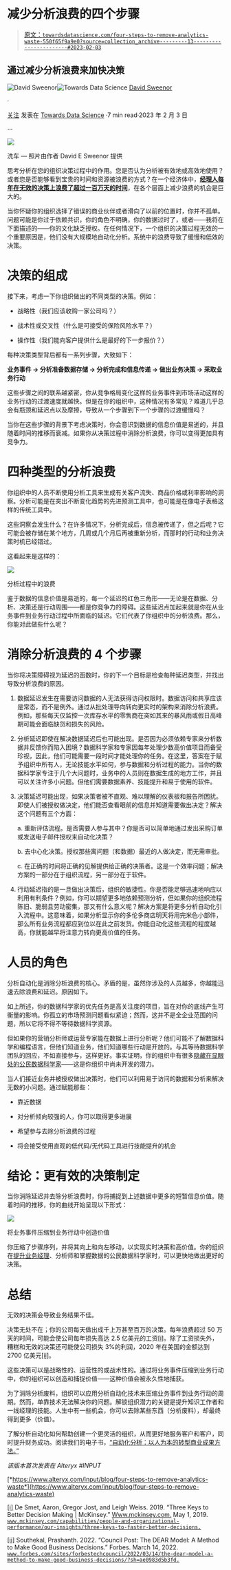 # 减少分析浪费的四个步骤

> [原文：](https://towardsdatascience.com/four-steps-to-remove-analytics-waste-550f65f9a9e0?source=collection_archive---------13-----------------------#2023-02-03)[`towardsdatascience.com/four-steps-to-remove-analytics-waste-550f65f9a9e0?source=collection_archive---------13-----------------------#2023-02-03`](https://towardsdatascience.com/four-steps-to-remove-analytics-waste-550f65f9a9e0?source=collection_archive---------13-----------------------#2023-02-03)

## 通过减少分析浪费来加快决策

[](https://medium.com/@davidsweenor?source=post_page-----550f65f9a9e0--------------------------------)![David Sweenor](https://medium.com/@davidsweenor?source=post_page-----550f65f9a9e0--------------------------------)[](https://towardsdatascience.com/?source=post_page-----550f65f9a9e0--------------------------------)![Towards Data Science](https://towardsdatascience.com/?source=post_page-----550f65f9a9e0--------------------------------) [David Sweenor](https://medium.com/@davidsweenor?source=post_page-----550f65f9a9e0--------------------------------)

·

[关注](https://medium.com/m/signin?actionUrl=https%3A%2F%2Fmedium.com%2F_%2Fsubscribe%2Fuser%2Fec7aed1f3ef1&operation=register&redirect=https%3A%2F%2Ftowardsdatascience.com%2Ffour-steps-to-remove-analytics-waste-550f65f9a9e0&user=David+Sweenor&userId=ec7aed1f3ef1&source=post_page-ec7aed1f3ef1----550f65f9a9e0---------------------post_header-----------) 发表在 [Towards Data Science](https://towardsdatascience.com/?source=post_page-----550f65f9a9e0--------------------------------) ·7 min read·2023 年 2 月 3 日[](https://medium.com/m/signin?actionUrl=https%3A%2F%2Fmedium.com%2F_%2Fvote%2Ftowards-data-science%2F550f65f9a9e0&operation=register&redirect=https%3A%2F%2Ftowardsdatascience.com%2Ffour-steps-to-remove-analytics-waste-550f65f9a9e0&user=David+Sweenor&userId=ec7aed1f3ef1&source=-----550f65f9a9e0---------------------clap_footer-----------)

--

[](https://medium.com/m/signin?actionUrl=https%3A%2F%2Fmedium.com%2F_%2Fbookmark%2Fp%2F550f65f9a9e0&operation=register&redirect=https%3A%2F%2Ftowardsdatascience.com%2Ffour-steps-to-remove-analytics-waste-550f65f9a9e0&source=-----550f65f9a9e0---------------------bookmark_footer-----------)![](img/c98018e6a588cb58912f51b2bcb5fa85.png)

洗车 — 照片由作者 David E Sweenor 提供

思考分析在您的组织决策过程中的作用。您是否认为分析被有效地或高效地使用？或者您是否能够看到宝贵的时间和资源被浪费的方式？在一个经济体中，[**经理人每年在无效的决策上浪费了超过一百万天的时间**](https://www.mckinsey.com/capabilities/people-and-organizational-performance/our-insights/three-keys-to-faster-better-decisions)，在各个层面上减少浪费的机会是巨大的。

当你怀疑你的组织选择了错误的商业伙伴或者滑向了以前的位置时，你并不孤单。问题可能是你过于依赖共识，你的角色不明确，你的数据过时了，或者——我将在下面描述的——你的文化缺乏授权。在任何情况下，一个组织的决策过程无效的一个重要原因是，他们没有大规模地自动化分析。系统中的浪费导致了缓慢和低效的决策。

# 决策的组成

接下来，考虑一下你组织做出的不同类型的决策。例如：

+   战略性（我们应该收购一家公司吗？）

+   战术性或交叉性（什么是可接受的保险风险水平？）

+   操作性（我们能向客户提供什么是最好的下一步报价？）

每种决策类型背后都有一系列步骤，大致如下：

**业务事件 → 分析准备数据存储 → 分析完成和信息传递 → 做出业务决策 → 采取业务行动**

这些步骤之间的联系越紧密，你从竞争格局变化这样的业务事件到市场活动这样的业务行动的过渡速度就越快。但是在你的组织中，这种情况有多常见？难道几乎总会有瓶颈和延迟点以及摩擦，导致从一个步骤到下一个步骤的过渡缓慢吗？

当你在这些步骤的背景下考虑决策时，你会意识到数据的信息价值是易逝的，并且随着时间的推移而衰减。如果你从决策过程中消除分析浪费，你可以变得更加具有竞争力。

# 四种类型的分析浪费

你组织中的人员不断使用分析工具来生成有关客户流失、商品价格或利率影响的洞察。分析可能是在突出不断变化趋势的先进预测工具中，也可能是在像电子表格这样的传统工具中。

这些洞察会发生什么？在许多情况下，分析完成后，信息被传递了，但之后呢？它可能会被存储在某个地方，几周或几个月后再被重新分析，而那时的行动和业务决策时机已经错过。

这看起来是这样的：

![](img/571f81685099b72d45c682d60c1019ed.png)

分析过程中的浪费

鉴于数据的信息价值是易逝的，每一个延迟的红色三角形——无论是在数据、分析、决策还是行动周围——都是你竞争力的障碍。这些延迟点加起来就是你在从业务事件到业务行动过程中所面临的延迟。它们代表了你组织中的分析浪费。那么，你能对此做些什么呢？

# 消除分析浪费的 4 个步骤

当你将决策障碍视为延迟的函数时，你的下一个目标是检查每种延迟类型，并找出导致分析浪费的原因。

1.  数据延迟发生在需要访问数据的人无法获得访问权限时。数据访问和共享应该是常态，而不是例外。通过从批处理导向转向更实时的架构来消除分析浪费。例如，那些每天仅监控一次库存水平的零售商在突如其来的暴风雨或假日高峰期可能会面临缺货和损失的风险。

1.  分析延迟即使在解决数据延迟后也可能出现。是否因为必须依赖专家来分析数据并反馈你而陷入困境？数据科学家和专家因每年处理少数高价值项目而备受珍视，因此，他们可能需要一段时间才能处理你的任务。在这里，答案在于赋予组织中所有人，无论技能水平如何，参与数据和分析过程的能力。当你的数据科学家专注于几个大问题时，业务中的人员则在数据生成的地方工作，并且可以关注许多小问题。但他们需要数据素养、技能提升和易于使用的软件。

1.  决策延迟可能出现，如果决策者被不直观、难以理解的仪表板和报告所困扰。即使人们被授权做决定，他们能否查看眼前的信息并知道需要做出决定？解决这个问题有三个方面：

    a. 重新评估流程。是否需要人参与其中？你是否可以简单地通过发出采购订单或发送电子邮件授权来自动化决策？

    b. 去中心化决策。授权那些离问题（和数据）最近的人做决定，而无需审批。

    c. 在正确的时间将正确的见解提供给正确的决策者。这是一个效率问题；解决方案的一部分在于组织流程，另一部分在于软件。

1.  行动延迟指的是一旦做出决策后，组织的敏捷性。你是否能足够迅速地响应以利用有利条件？例如，你可以期望更多地依赖预测分析，但如果你的组织流程陈旧、脆弱且劳动密集，那又有什么意义呢？解决方案是将更多分析自动化引入流程中。这意味着，如果分析显示你的多伦多商店明天将用完米色小部件，那么所有业务流程都应到位以在此之前发货。你能自动化这些流程的程度越高，你就能越早将注意力转向更高价值的任务。

# 人员的角色

分析自动化是消除分析浪费的核心。矛盾的是，虽然你涉及的人员越多，你越能迅速去除浪费和延迟。原因如下。

如上所述，你的数据科学家的优先任务是高关注度的项目，旨在对你的底线产生可衡量的影响。你孤立的市场预测问题看似紧迫；然而，这并不是全企业范围的问题，所以它将不得不等待数据科学资源。

但如果你的营销分析师或运营专家能在数据上进行分析呢？他们可能不了解数据科学和编程语言，但他们知道业务，他们知道哪些行动是开放的。与其等待数据科学团队的回应，不如直接参与，这样更好。事实证明，你的组织中有很多[隐藏在显眼处的公民数据科学家](https://www.alteryx.com/input/blog/3-steps-to-accelerate-your-analytics-transformation?utm_source=medium.com&utm_medium=referrer&utm_term=davidsweenor)——这是你组织中尚未开发的潜力。

当人们接近业务并被授权做出决策时，他们可以利用易于访问的数据和分析来解决无数的小问题。通过赋能那些：

+   靠近数据

+   对分析倾向较强的人，你可以取得更多进展

+   希望参与去除分析浪费的过程

+   将会接受使用直观的低代码/无代码工具进行技能提升的机会

# 结论：更有效的决策制定

当你消除延迟并去除分析浪费时，你将捕捉到上述数据中更多的短暂信息价值。随着时间的推移，你的曲线开始呈现以下形式：

![](img/41e3c2f4805e53367048ef46778e5ad2.png)

将业务事件压缩到业务行动中创造价值

你压缩了步骤序列，并将其向上和向左移动，以实现实时决策和高价值。你的组织在[提升业务经理](https://www.alteryx.com/input/blog/why-is-the-upskilling-of-data-and-analytics-so-important-for-government)、分析师和掌握数据的公民数据科学家时，可以更快地做出更好的决策。

# 总结

无效的决策会导致业务结果不佳。

决策无处不在；你的公司每天做出成千上万甚至百万的决策。每年浪费超过 50 万天的时间，可能会使公司每年损失高达 2.5 亿美元的工资[[i]](#_edn1)。除了工资损失外，糟糕和无效的决策还可能使公司损失 3%的利润，2020 年在美国的金额达到 2700 亿美元[[ii]](#_edn2)。

这些决策可以是战略性的、运营性的或战术性的。通过将业务事件压缩到业务行动中，你的组织可以创造和捕捉价值——这种价值会被永久性地捕获。

为了消除分析废料，组织可以应用分析自动化技术来压缩业务事件到业务行动的周期。然而，单靠技术无法解决你的问题。解锁组织潜力的关键是提升知识工作者和一线经理的技能。人生中有一些机会，你可以去除某些东西（分析废料），却最终得到更多（价值）。

了解分析自动化如何帮助创建一个更灵活的组织，从而更好地服务客户和客户，同时提升财务成功。阅读我们的电子书，[“自动化分析：以人为本的转型商业成果方法。”](https://www.alteryx.com/resources/e-book/automating-analytics?utm_source=medium.com&utm_medium=referrer&utm_term=davidsweenor)

*该版本首次发表在 Alteryx #INPUT*

[*https://www.alteryx.com/input/blog/four-steps-to-remove-analytics-waste*](https://www.alteryx.com/input/blog/four-steps-to-remove-analytics-waste)

[[i]](#_ednref1) De Smet, Aaron, Gregor Jost, and Leigh Weiss. 2019\. “Three Keys to Better Decision Making | McKinsey.” [Www.mckinsey.com.](http://Www.mckinsey.com.) May 1, 2019\. [`www.mckinsey.com/capabilities/people-and-organizational-performance/our-insights/three-keys-to-faster-better-decisions.`](https://www.mckinsey.com/capabilities/people-and-organizational-performance/our-insights/three-keys-to-faster-better-decisions.)

[[ii]](#_ednref2) Southekal, Prashanth. 2022\. “Council Post: The DEAR Model: A Method to Make Good Business Decisions.” Forbes. March 14, 2022\. [`www.forbes.com/sites/forbestechcouncil/2022/03/14/the-dear-model-a-method-to-make-good-business-decisions/?sh=ae0983d5b3fd.`](https://www.forbes.com/sites/forbestechcouncil/2022/03/14/the-dear-model-a-method-to-make-good-business-decisions/?sh=ae0983d5b3fd.)
